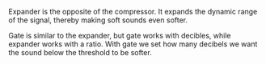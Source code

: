 Expander is the opposite of the compressor. It expands the dynamic range of the signal, thereby making soft sounds even softer. 


Gate is similar to the expander, but gate works with decibles, while expander works with a ratio. With gate we set how many decibels we want the sound below the threshold to be softer.
